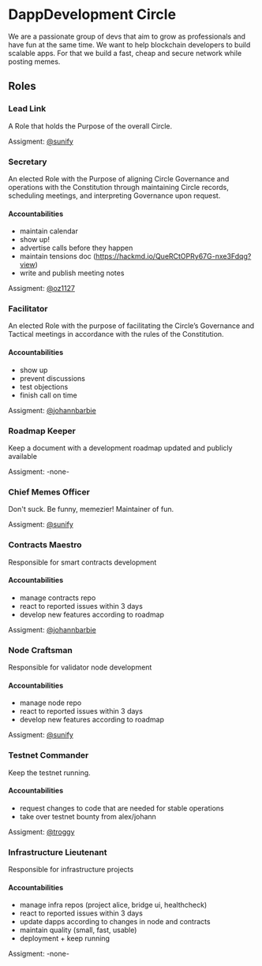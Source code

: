 # DappDevelopment Circle

We are a passionate group of devs that aim to grow as professionals and have fun at the same time. We want to help blockchain developers to build scalable apps. For that we build a fast, cheap and secure network while posting memes.

## Roles

### Lead Link

A Role that holds the Purpose of the overall Circle.

Assigment: [@sunify](https://github.com/sunify)

### Secretary

An elected Role with the Purpose of aligning Circle Governance and operations with the Constitution through maintaining Circle records, scheduling meetings, and interpreting Governance upon request.

#### Accountabilities
- maintain calendar
- show up!
- advertise calls before they happen
- maintain tensions doc (https://hackmd.io/QueRCtOPRy67G-nxe3Fdqg?view)
- write and publish meeting notes

Assigment: [@oz1127](https://github.com/oz1127)

### Facilitator

An elected Role with the purpose of facilitating the Circle’s Governance and Tactical meetings in accordance with the rules of the Constitution.

#### Accountabilities

- show up
- prevent discussions
- test objections
- finish call on time

Assigment: [@johannbarbie](https://github.com/johannbarbie)

### Roadmap Keeper

Keep a document with a development roadmap updated and publicly available

Assigment: -none-

### Chief Memes Officer

Don't suck. Be funny, memezier! Maintainer of fun.

Assigment: [@sunify](https://github.com/sunify)

### Contracts Maestro

Responsible for smart contracts development

#### Accountabilities

- manage contracts repo
- react to reported issues within 3 days
- develop new features according to roadmap

Assigment: [@johannbarbie](https://github.com/johannbarbie)

### Node Craftsman

Responsible for validator node development

#### Accountabilities

- manage node repo
- react to reported issues within 3 days
- develop new features according to roadmap

Assigment: [@sunify](https://github.com/sunify)

### Testnet Commander

Keep the testnet running.

#### Accountabilities

- request changes to code that are needed for stable operations
- take over testnet bounty from alex/johann

Assigment: [@troggy](https://github.com/troggy)

### Infrastructure Lieutenant

Responsible for infrastructure projects

#### Accountabilities

- manage infra repos (project alice, bridge ui, healthcheck)
- react to reported issues within 3 days
- update dapps according to changes in node and contracts
- maintain quality (small, fast, usable)
- deployment + keep running

Assigment: -none-
